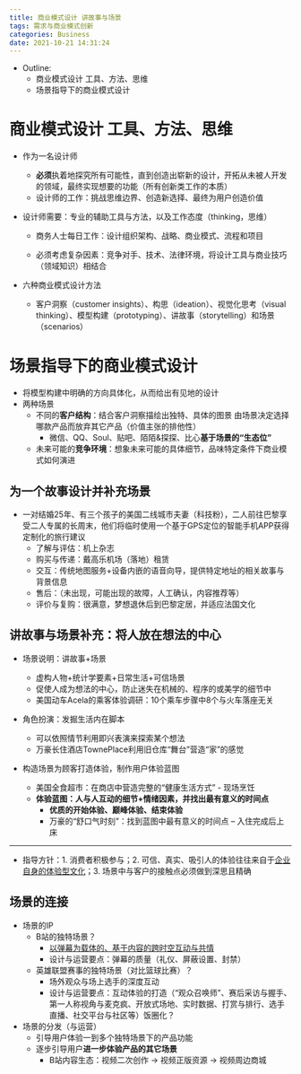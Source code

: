 ```yaml
---
title: 商业模式设计 讲故事与场景
tags: 需求与商业模式创新
categories: Business
date: 2021-10-21 14:31:24
---
```


* Outline:
  * 商业模式设计 工具、方法、思维
  * 场景指导下的商业模式设计

<!--more-->

# 商业模式设计 工具、方法、思维

* 作为一名设计师

  * **必须**执着地探究所有可能性，直到创造出崭新的设计，开拓从未被人开发的领域，最终实现想要的功能（所有创新类工作的本质）
  * 设计师的工作：挑战思维边界、创造新选择、最终为用户创造价值

* 设计师需要：专业的辅助工具与方法，以及工作态度（thinking，思维）

  * 商务人士每日工作：设计组织架构、战略、商业模式、流程和项目

  * 必须考虑复杂因素：竞争对手、技术、法律环境，将设计工具与商业技巧（领域知识）相结合

* 六种商业模式设计方法

  * 客户洞察（customer insights）、构思（ideation）、视觉化思考（visual thinking）、模型构建（prototyping）、讲故事（storytelling）和场景（scenarios）

# 场景指导下的商业模式设计

* 将模型构建中明确的方向具体化，从而给出有见地的设计
* 两种场景
  * 不同的**客户结构**：结合客户洞察描绘出独特、具体的图景
    由场景决定选择哪款产品而放弃其它产品（价值主张的排他性）
    * 微信、QQ、Soul、贴吧、陌陌&探探、比心**基于场景的“生态位”**
  * 未来可能的**竞争环境**：想象未来可能的具体细节，品味特定条件下商业模式如何演进

## 为一个故事设计并补充场景

* 一对结婚25年、有三个孩子的美国二线城市夫妻（科技粉），二人前往巴黎享受二人专属的长周末，他们将临时使用一个基于GPS定位的智能手机APP获得定制化的旅行建议
  * 了解与评估：机上杂志
  * 购买与传递：戴高乐机场（落地）租赁
  * 交互：传统地图服务+设备内嵌的语音向导，提供特定地址的相关故事与背景信息
  * 售后：（未出现，可能出现的故障，人工确认，内容推荐等）
  * 评价与复购：很满意，梦想退休后到巴黎定居，并适应法国文化

## 讲故事与场景补充：将人放在想法的中心

* 场景说明：讲故事+场景
  * 虚构人物+统计学要素+日常生活+可信场景
  * 促使人成为想法的中心，防止迷失在机械的、程序的或美学的细节中
  * 美国动车Acela的乘客体验调研：10个乘车步骤中8个与火车落座无关

* 角色扮演：发掘生活内在脚本
  * 可以依照情节利用即兴表演来探索某个想法
  * 万豪长住酒店TownePlace利用旧仓库“舞台”营造“家”的感觉

* 构造场景为顾客打造体验，制作用户体验蓝图
  * 美国全食超市：在商店中营造完整的“健康生活方式” - 现场烹饪
  * **体验蓝图：人与人互动的细节+情绪因素，并找出最有意义的时间点**
    * **优质的开始体验、巅峰体验、结束体验**
    * 万豪的“舒口气时刻”：找到蓝图中最有意义的时间点 – 入住完成后上床

---

* 指导方针：1. 消费者积极参与；2. 可信、真实、吸引人的体验往往来自于<u>企业自身的体验型文化</u>；3. 场景中与客户的接触点必须做到深思且精确

## 场景的连接

* 场景的IP
  * B站的独特场景？
    * <u>以弹幕为载体的、基于内容的跨时空互动与共情</u>
    * 设计与运营要点：弹幕的质量（礼仪、屏蔽设置、封禁）
  * 英雄联盟赛事的独特场景（对比篮球比赛）？
    * 场外观众与场上选手的深度互动
    * 设计与运营要点：互动体验的打造（“观众召唤师”、赛后采访与握手、第一人称视角与麦克疯、开放式场地、实时数据、打赏与排行、选手直播、社交平台与社区等）饭圈化？
* 场景的分发（与运营）
  * 引导用户体验一到多个独特场景下的产品功能
  * 逐步引导用户**进一步体验产品的其它场景**
    * B站内容生态：视频二次创作 -> 视频正版资源 -> 视频周边商城
